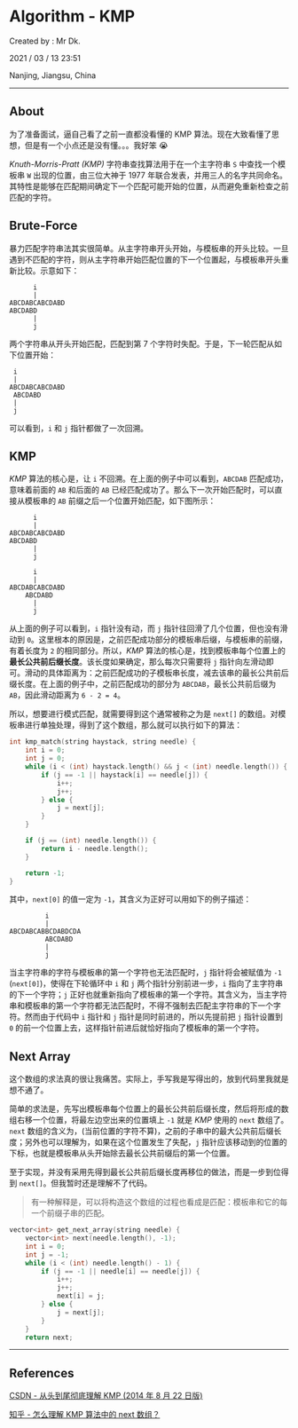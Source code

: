 # Algorithm - KMP

Created by : Mr Dk.

2021 / 03 / 13 23:51

Nanjing, Jiangsu, China

---

## About

为了准备面试，逼自己看了之前一直都没看懂的 KMP 算法。现在大致看懂了思想，但是有一个小点还是没有懂。。。我好笨 😭

_Knuth-Morris-Pratt (KMP)_ 字符串查找算法用于在一个主字符串 `S` 中查找一个模板串 `W` 出现的位置，由三位大神于 1977 年联合发表，并用三人的名字共同命名。其特性是能够在匹配期间确定下一个匹配可能开始的位置，从而避免重新检查之前匹配的字符。

## Brute-Force

暴力匹配字符串法其实很简单。从主字符串开头开始，与模板串的开头比较。一旦遇到不匹配的字符，则从主字符串开始匹配位置的下一个位置起，与模板串开头重新比较。示意如下：

```
      i
      |
ABCDABCABCDABD
ABCDABD
      |
      j
```

两个字符串从开头开始匹配，匹配到第 7 个字符时失配。于是，下一轮匹配从如下位置开始：

```
 i
 |
ABCDABCABCDABD
 ABCDABD
 |
 j
```

可以看到，`i` 和 `j` 指针都做了一次回溯。

## KMP

_KMP_ 算法的核心是，让 `i` 不回溯。在上面的例子中可以看到，`ABCDAB` 匹配成功，意味着前面的 `AB` 和后面的 `AB` 已经匹配成功了。那么下一次开始匹配时，可以直接从模板串的 `AB` 前缀之后一个位置开始匹配，如下图所示：

```
      i
      |
ABCDABCABCDABD
ABCDABD
      |
      j

      i
      |
ABCDABCABCDABD
    ABCDABD
      |
      j
```

从上面的例子可以看到，`i` 指针没有动，而 `j` 指针往回滑了几个位置，但也没有滑动到 `0`。这里根本的原因是，之前匹配成功部分的模板串后缀，与模板串的前缀，有着长度为 `2` 的相同部分。所以，_KMP_ 算法的核心是，找到模板串每个位置上的 **最长公共前后缀长度**。该长度如果确定，那么每次只需要将 `j` 指针向左滑动即可。滑动的具体距离为：之前匹配成功的子模板串长度，减去该串的最长公共前后缀长度。在上面的例子中，之前匹配成功的部分为 `ABCDAB`，最长公共前后缀为 `AB`，因此滑动距离为 `6 - 2 = 4`。

所以，想要进行模式匹配，就需要得到这个通常被称之为是 `next[]` 的数组。对模板串进行单独处理，得到了这个数组，那么就可以执行如下的算法：

```cpp
int kmp_match(string haystack, string needle) {
    int i = 0;
    int j = 0;
    while (i < (int) haystack.length() && j < (int) needle.length()) {
        if (j == -1 || haystack[i] == needle[j]) {
            i++;
            j++;
        } else {
            j = next[j];
        }
    }

    if (j == (int) needle.length()) {
        return i - needle.length();
    }

    return -1;
}
```

其中，`next[0]` 的值一定为 `-1`，其含义为正好可以用如下的例子描述：

```
         i
         |
ABCDABCABBCDABDCDA
         ABCDABD
         |
         j
```

当主字符串的字符与模板串的第一个字符也无法匹配时，`j` 指针将会被赋值为 `-1` (`next[0]`)，使得在下轮循环中 `i` 和 `j` 两个指针分别前进一步，`i` 指向了主字符串的下一个字符；`j` 正好也就重新指向了模板串的第一个字符。其含义为，当主字符串和模板串的第一个字符都无法匹配时，不得不强制去匹配主字符串的下一个字符。然而由于代码中 `i` 指针和 `j` 指针是同时前进的，所以先提前把 `j` 指针设置到 `0` 的前一个位置上去，这样指针前进后就恰好指向了模板串的第一个字符。

## Next Array

这个数组的求法真的很让我痛苦。实际上，手写我是写得出的，放到代码里我就是想不通了。

简单的求法是，先写出模板串每个位置上的最长公共前后缀长度，然后将形成的数组右移一个位置，将最左边空出来的位置填上 `-1` 就是 _KMP_ 使用的 `next` 数组了。`next` 数组的含义为，(当前位置的字符不算)，之前的子串中的最大公共前后缀长度；另外也可以理解为，如果在这个位置发生了失配，`j` 指针应该移动到的位置的下标，也就是模板串从头开始除去最长公共前缀后的第一个位置。

至于实现，并没有采用先得到最长公共前后缀长度再移位的做法，而是一步到位得到 `next[]`。但我暂时还是理解不了代码。

> 有一种解释是，可以将构造这个数组的过程也看成是匹配：模板串和它的每一个前缀子串的匹配。

```cpp
vector<int> get_next_array(string needle) {
    vector<int> next(needle.length(), -1);
    int i = 0;
    int j = -1;
    while (i < (int) needle.length() - 1) {
        if (j == -1 || needle[i] == needle[j]) {
            i++;
            j++;
            next[i] = j;
        } else {
            j = next[j];
        }
    }
    return next;
```

---

## References

[CSDN - 从头到尾彻底理解 KMP (2014 年 8 月 22 日版)](https://blog.csdn.net/v_july_v/article/details/7041827)

[知乎 - 怎么理解 KMP 算法中的 next 数组？](https://www.zhihu.com/question/21474082/answer/58767627)
